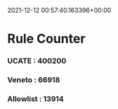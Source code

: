 2021-12-12 00:57:40.163396+00:00
# Rule Counter 
 ### UCATE : 400200

 ### Veneto : 66918

 ### Allowlist : 13914